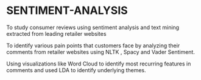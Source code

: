 # SENTIMENT-ANALYSIS
To study consumer reviews using sentiment analysis and text mining extracted from leading retailer websites

To identify various pain points that customers face by analyzing their comments from retailer websites using NLTK , Spacy and Vader Sentiment.

Using visualizations like Word Cloud to identify most recurring features in comments and used LDA to identify underlying themes.
